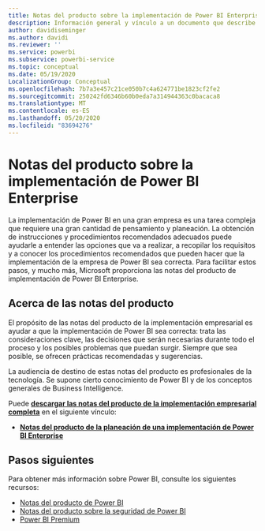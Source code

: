 ```yaml
---
title: Notas del producto sobre la implementación de Power BI Enterprise
description: Información general y vínculo a un documento que describe los procedimientos recomendados para las implementaciones de Power BI en la empresa
author: davidiseminger
ms.author: davidi
ms.reviewer: ''
ms.service: powerbi
ms.subservice: powerbi-service
ms.topic: conceptual
ms.date: 05/19/2020
LocalizationGroup: Conceptual
ms.openlocfilehash: 7b7a3e457c21ce050b7c4a624771be1823cf2fe2
ms.sourcegitcommit: 250242fd6346b60b0eda7a314944363c0bacaca8
ms.translationtype: MT
ms.contentlocale: es-ES
ms.lasthandoff: 05/20/2020
ms.locfileid: "83694276"
---
```

# <a name="power-bi-enterprise-deployment-whitepaper"></a>Notas del producto sobre la implementación de Power BI Enterprise

La implementación de Power BI en una gran empresa es una tarea compleja que requiere una gran cantidad de pensamiento y planeación. La obtención de instrucciones y procedimientos recomendados adecuados puede ayudarle a entender las opciones que va a realizar, a recopilar los requisitos y a conocer los procedimientos recomendados que pueden hacer que la implementación de la empresa de Power BI sea correcta. Para facilitar estos pasos, y mucho más, Microsoft proporciona las notas del producto de implementación de Power BI Enterprise.

## <a name="about-the-whitepaper"></a>Acerca de las notas del producto
El propósito de las notas del producto de la implementación empresarial es ayudar a que la implementación de Power BI sea correcta: trata las consideraciones clave, las decisiones que serán necesarias durante todo el proceso y los posibles problemas que puedan surgir. Siempre que sea posible, se ofrecen prácticas recomendadas y sugerencias.

La audiencia de destino de estas notas del producto es profesionales de la tecnología. Se supone cierto conocimiento de Power BI y de los conceptos generales de Business Intelligence.

Puede [**descargar las notas del producto de la implementación empresarial completa**](https://aka.ms/PBIEnterpriseDeploymentWP) en el siguiente vínculo: 

* [**Notas del producto de la planeación de una implementación de Power BI Enterprise**](https://aka.ms/PBIEnterpriseDeploymentWP)

## <a name="next-steps"></a>Pasos siguientes

Para obtener más información sobre Power BI, consulte los siguientes recursos:

- [Notas del producto de Power BI](whitepapers.md)
- [Notas del producto sobre la seguridad de Power BI](whitepaper-powerbi-security.md)
- [Power BI Premium](https://aka.ms/pbipremiumwhitepaper)

